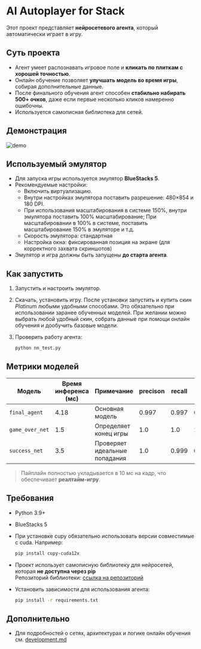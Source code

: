 
# AI Autoplayer for Stack

Этот проект представляет **нейросетевого агента**, который автоматически играет в игру.  

## Суть проекта

- Агент умеет распознавать игровое поле и **кликать по плиткам с хорошей точностью**.
- Онлайн обучение позволяет **улучшать модель во время игры**, собирая дополнительные данные.
- После финального обучения агент способен **стабильно набирать 500+ очков**, даже если первые несколько кликов намеренно ошибочны.
- Используется самописная библиотека для сетей.

## Демонстрация
![demo](Data/images/demo/demo.gif) 

## Используемый эмулятор

- Для запуска игры используется эмулятор **BlueStacks 5**.
- Рекомендуемые настройки:
  - Включить виртуализацию.
  - Внутри настройках эмулятора поставить разрешение: 480×854 и 180 DPI.
  - При использования масштабирования в системе 150%, внутри эмулятора поставить 100% масштабирование;
    При масштабировании в 100% в системе, поставить масштабирование 150% в эмуляторе и т.д.
  - Скорость эмулятора: стандартная
  - Настройка окна: фиксированная позиция на экране (для корректного захвата скриншотов)
- Эмулятор и игра должны быть запущены **до старта агента**.

## Как запустить

1. Запустить и настроить эмулятор.
2. Скачать, установить игру. После установки запустить и купить скин *Platinum* любыми удобными способами. 
   Это обязательно при использовании заранее обученных моделей. 
   При желании можно выбрать любой удобный скин, собрать данные при помощи онлайн обучения и дообучить базовые модели.
3. Проверить работу агента:

   ```bash
   python nn_test.py
   ```

## Метрики моделей

| Модель          | Время инференса (мс) | Примечание                    | precison | recall | f1    | accuracy | thr  |
|-----------------| -------------------- | ----------------------------- |----------|--------|-------|----------|------|
| `final_agent`   | 4.18                 | Основная модель               | 0.997    | 0.997  | 0.997 | 0.999    | 0.56 |
| `game_over_net` | 1.5                  | Определяет конец игры         | 1.0      | 1.0    | 1.0   | 1.0      | 0.78 |
| `success_net`   | 3.5                  | Проверяет идеальные попадания | 1.0      | 0.999  | 0.999 | 0.999    | 0.95 |

> Пайплайн полностью укладывается в 10 мс на кадр, что обеспечивает **реалтайм-игру**.

## Требования


- Python 3.9+  
- BlueStacks 5
- При установке cupy обязательно использовать версии совместимые с cuda. Например:

    ```bash
    pip install cupy-cuda12x
    ```

- Проект использует самописную библиотеку для нейросетей, которая **не доступна через pip**  
  Репозиторий библиотеки: [ссылка на репозиторий](https://github.com/Delisseu/NeuralNetwork)  


- Установить зависимости для использования агента:
    ```bash
    pip install -r requirements.txt
    ```

## Дополнительно

* Для подробностей о сетях, архитектурах и логике онлайн обучения см. [development.md](development.md)